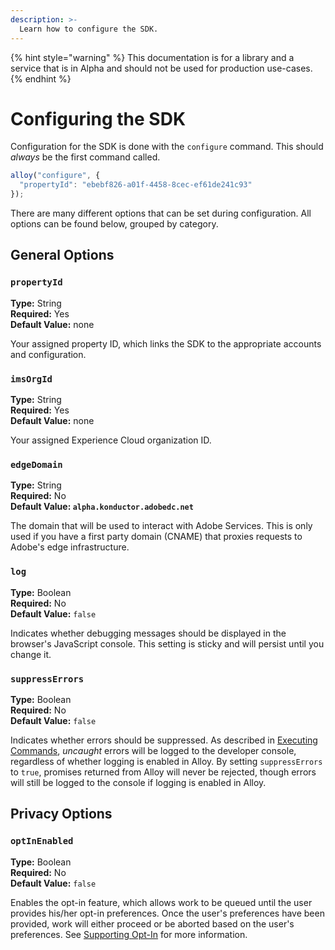 ```yaml
---
description: >-
  Learn how to configure the SDK.
---
```


{% hint style="warning" %}
This documentation is for a library and a service that is in Alpha and should not be used for production use-cases. 
{% endhint %}

# Configuring the SDK

Configuration for the SDK is done with the `configure` command. This should _always_ be the first command called.

```javascript
alloy("configure", {
  "propertyId": "ebebf826-a01f-4458-8cec-ef61de241c93"
});
```

There are many different options that can be set during configuration. All options can be found below, grouped by category.

## General Options

### `propertyId`

**Type:** String\
**Required:** Yes\
**Default Value:** none

Your assigned property ID, which links the SDK to the appropriate accounts and configuration.

### `imsOrgId`

**Type:** String\
**Required:** Yes\
**Default Value:** none

Your assigned Experience Cloud organization ID.

### `edgeDomain`
**Type:** String\
**Required:** No\
**Default Value: `alpha.konductor.adobedc.net`** 

The domain that will be used to interact with Adobe Services. This is only used if you have a first party domain (CNAME) that proxies requests to Adobe's edge infrastructure.

### `log`
**Type:** Boolean\
**Required:** No\
**Default Value:** `false`

Indicates whether debugging messages should be displayed in the browser's JavaScript console. This setting is sticky and will persist until you change it. 

### `suppressErrors`
 **Type:** Boolean\
 **Required:** No\
 **Default Value:** `false`

Indicates whether errors should be suppressed. As described in [Executing Commands](executing-commands.md), _uncaught_ errors will be logged to the developer console, regardless of whether logging is enabled in Alloy. By setting `suppressErrors` to `true`, promises returned from Alloy will never be rejected, though errors will still be logged to the console if logging is enabled in Alloy. 

## Privacy Options

### `optInEnabled`
 **Type:** Boolean\
 **Required:** No\
 **Default Value:** `false`
 
Enables the opt-in feature, which allows work to be queued until the user provides his/her opt-in preferences. Once the user's preferences have been provided, work will either proceed or be aborted based on the user's preferences. See [Supporting Opt-In](supporting-opt-in.md) for more information.
